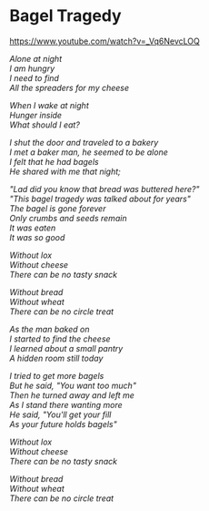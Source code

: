 Bagel Tragedy
=============

https://www.youtube.com/watch?v=_Vq6NevcLOQ

*Alone at night*  
*I am hungry*  
*I need to find*  
*All the spreaders for my cheese*  

*When I wake at night*  
*Hunger inside*  
*What should I eat?*  

*I shut the door and traveled to a bakery*  
*I met a baker man, he seemed to be alone*  
*I felt that he had bagels*  
*He shared with me that night;*  

*"Lad did you know that bread was buttered here?"*  
*"This bagel tragedy was talked about for years"*  
*The bagel is gone forever*  
*Only crumbs and seeds remain*  
*It was eaten*  
*It was so good*  

*Without lox*  
*Without cheese*  
*There can be no tasty snack*  

*Without bread*  
*Without wheat*  
*There can be no circle treat*  

*As the man baked on*  
*I started to find the cheese*  
*I learned about a small pantry*  
*A hidden room still today*  

*I tried to get more bagels*  
*But he said, "You want too much"*  
*Then he turned away and left me*  
*As I stand there wanting more*  
*He said, "You'll get your fill*  
*As your future holds bagels"*  

*Without lox*  
*Without cheese*  
*There can be no tasty snack*  

*Without bread*  
*Without wheat*  
*There can be no circle treat*  
